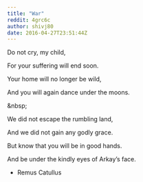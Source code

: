 ```yaml
---
title: "War"
reddit: 4grc6c
author: shivj80
date: 2016-04-27T23:51:44Z
---
```


Do not cry, my child,

For your suffering will end soon.

Your home will no longer be wild,

And you will again dance under the moons.

&amp;nbsp;

We did not escape the rumbling land, 

And we did not gain any godly grace.

But know that you will be in good hands. 

And be under the kindly eyes of Arkay’s face. 

- Remus Catullus

